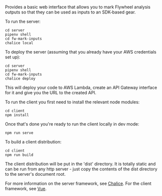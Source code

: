 Provides a basic web interface that allows you to mark Flywheel analysis outputs so that they can be used as inputs to an SDK-based gear.

To run the server:

```
cd server
pipenv shell
cd fw-mark-inputs
chalice local
```

To deploy the server (assuming that you already have your AWS credentials set up):

```
cd server
pipenv shell
cd fw-mark-inputs
chalice deploy
```

This will deploy your code to AWS Lambda, create an API Gateway interface for it and give you the URL to the created API.

To run the client you first need to install the relevant node modules:

```
cd client
npm install
```
Once that's done you're ready to run the client locally in dev mode:

```npm run serve```

To build a client distribution:
```
cd client
npm run build
```

The client distribution will be put in the 'dist' directory. It is totally static and can be run from any http server - just copy the contents of the dist directory to the server's document root.

For more information on the server framework, see [Chalice](https://github.com/aws/chalice). For the client framework, see  [Vue](https://vuejs.org/v2/guide/).